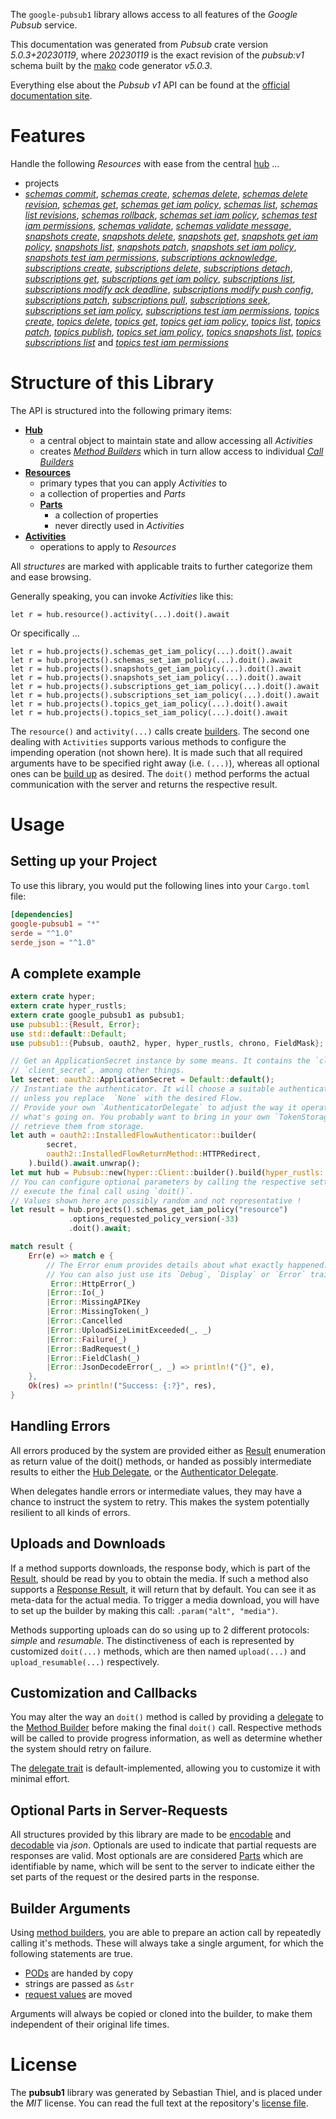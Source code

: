 <!---
DO NOT EDIT !
This file was generated automatically from 'src/generator/templates/api/README.md.mako'
DO NOT EDIT !
-->
The `google-pubsub1` library allows access to all features of the *Google Pubsub* service.

This documentation was generated from *Pubsub* crate version *5.0.3+20230119*, where *20230119* is the exact revision of the *pubsub:v1* schema built by the [mako](http://www.makotemplates.org/) code generator *v5.0.3*.

Everything else about the *Pubsub* *v1* API can be found at the
[official documentation site](https://cloud.google.com/pubsub/docs).
# Features

Handle the following *Resources* with ease from the central [hub](https://docs.rs/google-pubsub1/5.0.3+20230119/google_pubsub1/Pubsub) ...

* projects
 * [*schemas commit*](https://docs.rs/google-pubsub1/5.0.3+20230119/google_pubsub1/api::ProjectSchemaCommitCall), [*schemas create*](https://docs.rs/google-pubsub1/5.0.3+20230119/google_pubsub1/api::ProjectSchemaCreateCall), [*schemas delete*](https://docs.rs/google-pubsub1/5.0.3+20230119/google_pubsub1/api::ProjectSchemaDeleteCall), [*schemas delete revision*](https://docs.rs/google-pubsub1/5.0.3+20230119/google_pubsub1/api::ProjectSchemaDeleteRevisionCall), [*schemas get*](https://docs.rs/google-pubsub1/5.0.3+20230119/google_pubsub1/api::ProjectSchemaGetCall), [*schemas get iam policy*](https://docs.rs/google-pubsub1/5.0.3+20230119/google_pubsub1/api::ProjectSchemaGetIamPolicyCall), [*schemas list*](https://docs.rs/google-pubsub1/5.0.3+20230119/google_pubsub1/api::ProjectSchemaListCall), [*schemas list revisions*](https://docs.rs/google-pubsub1/5.0.3+20230119/google_pubsub1/api::ProjectSchemaListRevisionCall), [*schemas rollback*](https://docs.rs/google-pubsub1/5.0.3+20230119/google_pubsub1/api::ProjectSchemaRollbackCall), [*schemas set iam policy*](https://docs.rs/google-pubsub1/5.0.3+20230119/google_pubsub1/api::ProjectSchemaSetIamPolicyCall), [*schemas test iam permissions*](https://docs.rs/google-pubsub1/5.0.3+20230119/google_pubsub1/api::ProjectSchemaTestIamPermissionCall), [*schemas validate*](https://docs.rs/google-pubsub1/5.0.3+20230119/google_pubsub1/api::ProjectSchemaValidateCall), [*schemas validate message*](https://docs.rs/google-pubsub1/5.0.3+20230119/google_pubsub1/api::ProjectSchemaValidateMessageCall), [*snapshots create*](https://docs.rs/google-pubsub1/5.0.3+20230119/google_pubsub1/api::ProjectSnapshotCreateCall), [*snapshots delete*](https://docs.rs/google-pubsub1/5.0.3+20230119/google_pubsub1/api::ProjectSnapshotDeleteCall), [*snapshots get*](https://docs.rs/google-pubsub1/5.0.3+20230119/google_pubsub1/api::ProjectSnapshotGetCall), [*snapshots get iam policy*](https://docs.rs/google-pubsub1/5.0.3+20230119/google_pubsub1/api::ProjectSnapshotGetIamPolicyCall), [*snapshots list*](https://docs.rs/google-pubsub1/5.0.3+20230119/google_pubsub1/api::ProjectSnapshotListCall), [*snapshots patch*](https://docs.rs/google-pubsub1/5.0.3+20230119/google_pubsub1/api::ProjectSnapshotPatchCall), [*snapshots set iam policy*](https://docs.rs/google-pubsub1/5.0.3+20230119/google_pubsub1/api::ProjectSnapshotSetIamPolicyCall), [*snapshots test iam permissions*](https://docs.rs/google-pubsub1/5.0.3+20230119/google_pubsub1/api::ProjectSnapshotTestIamPermissionCall), [*subscriptions acknowledge*](https://docs.rs/google-pubsub1/5.0.3+20230119/google_pubsub1/api::ProjectSubscriptionAcknowledgeCall), [*subscriptions create*](https://docs.rs/google-pubsub1/5.0.3+20230119/google_pubsub1/api::ProjectSubscriptionCreateCall), [*subscriptions delete*](https://docs.rs/google-pubsub1/5.0.3+20230119/google_pubsub1/api::ProjectSubscriptionDeleteCall), [*subscriptions detach*](https://docs.rs/google-pubsub1/5.0.3+20230119/google_pubsub1/api::ProjectSubscriptionDetachCall), [*subscriptions get*](https://docs.rs/google-pubsub1/5.0.3+20230119/google_pubsub1/api::ProjectSubscriptionGetCall), [*subscriptions get iam policy*](https://docs.rs/google-pubsub1/5.0.3+20230119/google_pubsub1/api::ProjectSubscriptionGetIamPolicyCall), [*subscriptions list*](https://docs.rs/google-pubsub1/5.0.3+20230119/google_pubsub1/api::ProjectSubscriptionListCall), [*subscriptions modify ack deadline*](https://docs.rs/google-pubsub1/5.0.3+20230119/google_pubsub1/api::ProjectSubscriptionModifyAckDeadlineCall), [*subscriptions modify push config*](https://docs.rs/google-pubsub1/5.0.3+20230119/google_pubsub1/api::ProjectSubscriptionModifyPushConfigCall), [*subscriptions patch*](https://docs.rs/google-pubsub1/5.0.3+20230119/google_pubsub1/api::ProjectSubscriptionPatchCall), [*subscriptions pull*](https://docs.rs/google-pubsub1/5.0.3+20230119/google_pubsub1/api::ProjectSubscriptionPullCall), [*subscriptions seek*](https://docs.rs/google-pubsub1/5.0.3+20230119/google_pubsub1/api::ProjectSubscriptionSeekCall), [*subscriptions set iam policy*](https://docs.rs/google-pubsub1/5.0.3+20230119/google_pubsub1/api::ProjectSubscriptionSetIamPolicyCall), [*subscriptions test iam permissions*](https://docs.rs/google-pubsub1/5.0.3+20230119/google_pubsub1/api::ProjectSubscriptionTestIamPermissionCall), [*topics create*](https://docs.rs/google-pubsub1/5.0.3+20230119/google_pubsub1/api::ProjectTopicCreateCall), [*topics delete*](https://docs.rs/google-pubsub1/5.0.3+20230119/google_pubsub1/api::ProjectTopicDeleteCall), [*topics get*](https://docs.rs/google-pubsub1/5.0.3+20230119/google_pubsub1/api::ProjectTopicGetCall), [*topics get iam policy*](https://docs.rs/google-pubsub1/5.0.3+20230119/google_pubsub1/api::ProjectTopicGetIamPolicyCall), [*topics list*](https://docs.rs/google-pubsub1/5.0.3+20230119/google_pubsub1/api::ProjectTopicListCall), [*topics patch*](https://docs.rs/google-pubsub1/5.0.3+20230119/google_pubsub1/api::ProjectTopicPatchCall), [*topics publish*](https://docs.rs/google-pubsub1/5.0.3+20230119/google_pubsub1/api::ProjectTopicPublishCall), [*topics set iam policy*](https://docs.rs/google-pubsub1/5.0.3+20230119/google_pubsub1/api::ProjectTopicSetIamPolicyCall), [*topics snapshots list*](https://docs.rs/google-pubsub1/5.0.3+20230119/google_pubsub1/api::ProjectTopicSnapshotListCall), [*topics subscriptions list*](https://docs.rs/google-pubsub1/5.0.3+20230119/google_pubsub1/api::ProjectTopicSubscriptionListCall) and [*topics test iam permissions*](https://docs.rs/google-pubsub1/5.0.3+20230119/google_pubsub1/api::ProjectTopicTestIamPermissionCall)




# Structure of this Library

The API is structured into the following primary items:

* **[Hub](https://docs.rs/google-pubsub1/5.0.3+20230119/google_pubsub1/Pubsub)**
    * a central object to maintain state and allow accessing all *Activities*
    * creates [*Method Builders*](https://docs.rs/google-pubsub1/5.0.3+20230119/google_pubsub1/client::MethodsBuilder) which in turn
      allow access to individual [*Call Builders*](https://docs.rs/google-pubsub1/5.0.3+20230119/google_pubsub1/client::CallBuilder)
* **[Resources](https://docs.rs/google-pubsub1/5.0.3+20230119/google_pubsub1/client::Resource)**
    * primary types that you can apply *Activities* to
    * a collection of properties and *Parts*
    * **[Parts](https://docs.rs/google-pubsub1/5.0.3+20230119/google_pubsub1/client::Part)**
        * a collection of properties
        * never directly used in *Activities*
* **[Activities](https://docs.rs/google-pubsub1/5.0.3+20230119/google_pubsub1/client::CallBuilder)**
    * operations to apply to *Resources*

All *structures* are marked with applicable traits to further categorize them and ease browsing.

Generally speaking, you can invoke *Activities* like this:

```Rust,ignore
let r = hub.resource().activity(...).doit().await
```

Or specifically ...

```ignore
let r = hub.projects().schemas_get_iam_policy(...).doit().await
let r = hub.projects().schemas_set_iam_policy(...).doit().await
let r = hub.projects().snapshots_get_iam_policy(...).doit().await
let r = hub.projects().snapshots_set_iam_policy(...).doit().await
let r = hub.projects().subscriptions_get_iam_policy(...).doit().await
let r = hub.projects().subscriptions_set_iam_policy(...).doit().await
let r = hub.projects().topics_get_iam_policy(...).doit().await
let r = hub.projects().topics_set_iam_policy(...).doit().await
```

The `resource()` and `activity(...)` calls create [builders][builder-pattern]. The second one dealing with `Activities`
supports various methods to configure the impending operation (not shown here). It is made such that all required arguments have to be
specified right away (i.e. `(...)`), whereas all optional ones can be [build up][builder-pattern] as desired.
The `doit()` method performs the actual communication with the server and returns the respective result.

# Usage

## Setting up your Project

To use this library, you would put the following lines into your `Cargo.toml` file:

```toml
[dependencies]
google-pubsub1 = "*"
serde = "^1.0"
serde_json = "^1.0"
```

## A complete example

```Rust
extern crate hyper;
extern crate hyper_rustls;
extern crate google_pubsub1 as pubsub1;
use pubsub1::{Result, Error};
use std::default::Default;
use pubsub1::{Pubsub, oauth2, hyper, hyper_rustls, chrono, FieldMask};

// Get an ApplicationSecret instance by some means. It contains the `client_id` and
// `client_secret`, among other things.
let secret: oauth2::ApplicationSecret = Default::default();
// Instantiate the authenticator. It will choose a suitable authentication flow for you,
// unless you replace  `None` with the desired Flow.
// Provide your own `AuthenticatorDelegate` to adjust the way it operates and get feedback about
// what's going on. You probably want to bring in your own `TokenStorage` to persist tokens and
// retrieve them from storage.
let auth = oauth2::InstalledFlowAuthenticator::builder(
        secret,
        oauth2::InstalledFlowReturnMethod::HTTPRedirect,
    ).build().await.unwrap();
let mut hub = Pubsub::new(hyper::Client::builder().build(hyper_rustls::HttpsConnectorBuilder::new().with_native_roots().https_or_http().enable_http1().build()), auth);
// You can configure optional parameters by calling the respective setters at will, and
// execute the final call using `doit()`.
// Values shown here are possibly random and not representative !
let result = hub.projects().schemas_get_iam_policy("resource")
             .options_requested_policy_version(-33)
             .doit().await;

match result {
    Err(e) => match e {
        // The Error enum provides details about what exactly happened.
        // You can also just use its `Debug`, `Display` or `Error` traits
         Error::HttpError(_)
        |Error::Io(_)
        |Error::MissingAPIKey
        |Error::MissingToken(_)
        |Error::Cancelled
        |Error::UploadSizeLimitExceeded(_, _)
        |Error::Failure(_)
        |Error::BadRequest(_)
        |Error::FieldClash(_)
        |Error::JsonDecodeError(_, _) => println!("{}", e),
    },
    Ok(res) => println!("Success: {:?}", res),
}

```
## Handling Errors

All errors produced by the system are provided either as [Result](https://docs.rs/google-pubsub1/5.0.3+20230119/google_pubsub1/client::Result) enumeration as return value of
the doit() methods, or handed as possibly intermediate results to either the
[Hub Delegate](https://docs.rs/google-pubsub1/5.0.3+20230119/google_pubsub1/client::Delegate), or the [Authenticator Delegate](https://docs.rs/yup-oauth2/*/yup_oauth2/trait.AuthenticatorDelegate.html).

When delegates handle errors or intermediate values, they may have a chance to instruct the system to retry. This
makes the system potentially resilient to all kinds of errors.

## Uploads and Downloads
If a method supports downloads, the response body, which is part of the [Result](https://docs.rs/google-pubsub1/5.0.3+20230119/google_pubsub1/client::Result), should be
read by you to obtain the media.
If such a method also supports a [Response Result](https://docs.rs/google-pubsub1/5.0.3+20230119/google_pubsub1/client::ResponseResult), it will return that by default.
You can see it as meta-data for the actual media. To trigger a media download, you will have to set up the builder by making
this call: `.param("alt", "media")`.

Methods supporting uploads can do so using up to 2 different protocols:
*simple* and *resumable*. The distinctiveness of each is represented by customized
`doit(...)` methods, which are then named `upload(...)` and `upload_resumable(...)` respectively.

## Customization and Callbacks

You may alter the way an `doit()` method is called by providing a [delegate](https://docs.rs/google-pubsub1/5.0.3+20230119/google_pubsub1/client::Delegate) to the
[Method Builder](https://docs.rs/google-pubsub1/5.0.3+20230119/google_pubsub1/client::CallBuilder) before making the final `doit()` call.
Respective methods will be called to provide progress information, as well as determine whether the system should
retry on failure.

The [delegate trait](https://docs.rs/google-pubsub1/5.0.3+20230119/google_pubsub1/client::Delegate) is default-implemented, allowing you to customize it with minimal effort.

## Optional Parts in Server-Requests

All structures provided by this library are made to be [encodable](https://docs.rs/google-pubsub1/5.0.3+20230119/google_pubsub1/client::RequestValue) and
[decodable](https://docs.rs/google-pubsub1/5.0.3+20230119/google_pubsub1/client::ResponseResult) via *json*. Optionals are used to indicate that partial requests are responses
are valid.
Most optionals are are considered [Parts](https://docs.rs/google-pubsub1/5.0.3+20230119/google_pubsub1/client::Part) which are identifiable by name, which will be sent to
the server to indicate either the set parts of the request or the desired parts in the response.

## Builder Arguments

Using [method builders](https://docs.rs/google-pubsub1/5.0.3+20230119/google_pubsub1/client::CallBuilder), you are able to prepare an action call by repeatedly calling it's methods.
These will always take a single argument, for which the following statements are true.

* [PODs][wiki-pod] are handed by copy
* strings are passed as `&str`
* [request values](https://docs.rs/google-pubsub1/5.0.3+20230119/google_pubsub1/client::RequestValue) are moved

Arguments will always be copied or cloned into the builder, to make them independent of their original life times.

[wiki-pod]: http://en.wikipedia.org/wiki/Plain_old_data_structure
[builder-pattern]: http://en.wikipedia.org/wiki/Builder_pattern
[google-go-api]: https://github.com/google/google-api-go-client

# License
The **pubsub1** library was generated by Sebastian Thiel, and is placed
under the *MIT* license.
You can read the full text at the repository's [license file][repo-license].

[repo-license]: https://github.com/Byron/google-apis-rsblob/main/LICENSE.md

